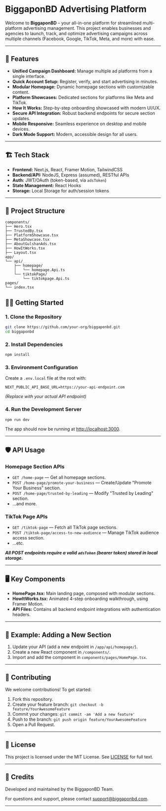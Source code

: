 # BiggaponBD Advertising Platform

Welcome to **BiggaponBD** – your all-in-one platform for streamlined multi-platform advertising management. This project enables businesses and agencies to launch, track, and optimize advertising campaigns across multiple channels (Facebook, Google, TikTok, Meta, and more) with ease.

---

## 🚀 Features

- **Unified Campaign Dashboard:** Manage multiple ad platforms from a single interface.
- **Quick Account Setup:** Register, verify, and start advertising in minutes.
- **Modular Homepage:** Dynamic homepage sections with customizable content.
- **Platform Showcases:** Dedicated sections for platforms like Meta and TikTok.
- **How It Works:** Step-by-step onboarding showcased with modern UI/UX.
- **Secure API Integration:** Robust backend endpoints for secure section updates.
- **Mobile Responsive:** Seamless experience on desktop and mobile devices.
- **Dark Mode Support:** Modern, accessible design for all users.

---

## 🏗️ Tech Stack

- **Frontend:** Next.js, React, Framer Motion, TailwindCSS
- **Backend/API:** NodeJS, Express (assumed), RESTful APIs
- **Auth:** JWT/OAuth (token-based, via `adsToken`)
- **State Management:** React Hooks
- **Storage:** Local Storage for auth/session tokens

---

## 📂 Project Structure

```
components/
├── Hero.tsx
├── TrustedBy.tsx
├── PlatformShowcase.tsx
├── MetaShowcase.tsx
├── AboutGulshanAds.tsx
├── HowItWorks.tsx
├── Layout.tsx
app/
└── api/
    ├── homepage/
    │   └── homepage.Api.ts
    └── tiktokPage/
        └── tiktokpage.Api.ts
pages/
└── index.tsx
```

## 🧑‍💻 Getting Started

### 1. Clone the Repository

```sh
git clone https://github.com/your-org/biggaponbd.git
cd biggaponbd
```

### 2. Install Dependencies

```sh
npm install
```

### 3. Environment Configuration

Create a `.env.local` file at the root with:

```env
NEXT_PUBLIC_API_BASE_URL=https://your-api-endpoint.com
```
*(Replace with your actual API endpoint)*

### 4. Run the Development Server

```sh
npm run dev
```

The app should now be running at [http://localhost:3000](http://localhost:3000).

---

## 🛡️ API Usage

### Homepage Section APIs

- `GET /home-page` — Get all homepage sections.
- `POST /home-page/promote-your-business` — Create/Update "Promote Your Business" section.
- `POST /home-page/trusted-by-leading` — Modify "Trusted by Leading" section.
- ...and more.

### TikTok Page APIs

- `GET /tiktok-page` — Fetch all TikTok page sections.
- `POST /tiktok-page/access-to-new-audience` — Manage TikTok audience access section.
- ...etc.

**_All POST endpoints require a valid `adsToken` (bearer token) stored in local storage._**

---

## 🖥️ Key Components

- **HomePage.tsx:** Main landing page, composed with modular sections.
- **HowItWorks.tsx:** Animated 4-step onboarding walkthrough, using Framer Motion.
- **API Files:** Contains all backend endpoint integrations with authentication headers.

---

## 📖 Example: Adding a New Section

1. Update your API (add a new endpoint in `/app/api/homepage/`).
2. Create a new React component in `/components/`.
3. Import and add the component in `components/pages/HomePage.tsx`.

---

## 📝 Contributing

We welcome contributions! To get started:

1. Fork this repository.
2. Create your feature branch: `git checkout -b feature/YourAwesomeFeature`
3. Commit your changes: `git commit -am 'Add a new feature'`
4. Push to the branch: `git push origin feature/YourAwesomeFeature`
5. Open a Pull Request.

---

## 🧩 License

This project is licensed under the MIT License. See [LICENSE](LICENSE) for full text.

---

## 🙌 Credits

Developed and maintained by the BiggaponBD Team.

For questions and support, please contact [support@biggaponbd.com](mailto:support@biggaponbd.com).

---

